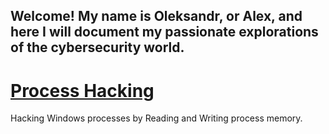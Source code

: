 ## Welcome! My name is Oleksandr, or Alex, and here I will document my passionate explorations of the cybersecurity world.

# [Process Hacking](https://prostotin.github.io/CyberSecurity/processHacking) 

Hacking Windows processes by Reading and Writing process memory. 
